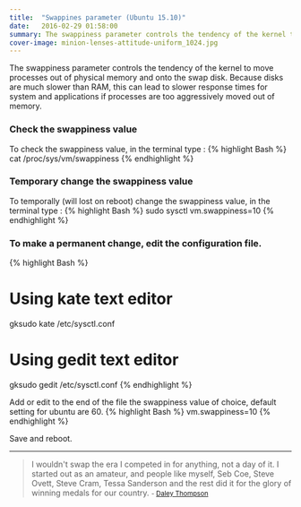```yaml
---
title:  "Swappines parameter (Ubuntu 15.10)"
date:   2016-02-29 01:58:00
summary: The swappiness parameter controls the tendency of the kernel to move processes out of physical memory and onto the swap disk.
cover-image: minion-lenses-attitude-uniform_1024.jpg
---
```


The swappiness parameter controls the tendency of the kernel to move processes out of physical memory and onto the swap disk. Because disks are much slower than RAM, this can lead to slower response times for system and applications if processes are too aggressively moved out of memory.

### Check the swappiness value
To check the swappiness value, in the terminal type : 
{% highlight Bash %}
cat /proc/sys/vm/swappiness
{% endhighlight %}

### Temporary change the swappiness value
To temporally (will lost on reboot) change the swappiness value, in the terminal type : 
{% highlight Bash %}
sudo sysctl vm.swappiness=10
{% endhighlight %}

### To make a permanent change, edit the configuration file.
{% highlight Bash %}
# Using kate text editor
gksudo kate /etc/sysctl.conf

# Using gedit text editor
gksudo gedit /etc/sysctl.conf
{% endhighlight %}

Add or edit to the end of the file the swappiness value of choice, default setting for ubuntu are 60.
{% highlight Bash %}
vm.swappiness=10 
{% endhighlight %}

Save and reboot.


---
> I wouldn't swap the era I competed in for anything, not a day of it. I started out as an amateur, and people like myself, Seb Coe, Steve Ovett, Steve Cram, Tessa Sanderson and the rest did it for the glory of winning medals for our country.
> <small>- [Daley Thompson](http://www.brainyquote.com/quotes/quotes/d/daleythomp521652.html)</small>